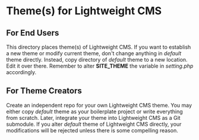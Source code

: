 # Theme(s) for Lightweight CMS

## For End Users

This directory places theme(s) of Lightweight CMS. If you want to establish a new theme or modify current theme, don't change anything in *default* theme directly. Instead, copy directory of *default* theme to a new location. Edit it over there. Remember to alter **SITE_THEME** the variable in *setting.php* accordingly.

## For Theme Creators

Create an independent repo for your own Lightweight CMS theme. You may either copy *default* theme as your boilerplate project or write everything from scratch. Later, integrate your theme into Lightweight CMS as a Git submodule. If you alter *default* theme of Lightweight CMS directly, your modifications will be rejected unless there is some compelling reason.
